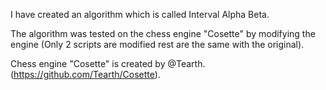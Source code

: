 I have created an algorithm which is called Interval Alpha Beta.

The algorithm was tested on the chess engine "Cosette" by modifying the engine (Only 2 scripts are modified rest are the same with the original). 

Chess engine "Cosette" is created by @Tearth. (https://github.com/Tearth/Cosette). 
